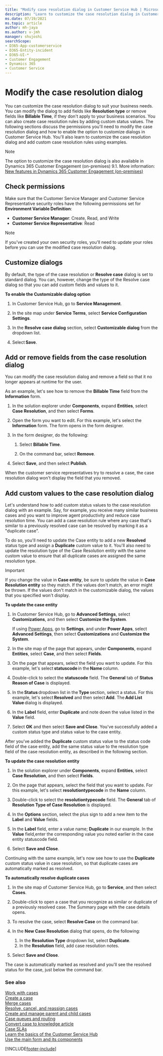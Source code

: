 ```yaml
---
title: "Modify case resolution dialog in Customer Service Hub | MicrosoftDocs"
description: "Learn to customize the case resolution dialog in Customer Service Hub to support varied business needs."
ms.date: 07/19/2021
ms.topic: article
author: mh-jaya
ms.author: v-jmh
manager: shujoshi
searchScope:
- D365-App-customerservice
- D365-Entity-incident
- D365-UI-*
- Customer Engagement
- Dynamics 365
- Customer Service
---
```


# Modify the case resolution dialog

You can customize the case resolution dialog to suit your business needs. You can modify the dialog to add fields like **Resolution type** or remove fields like **Billable Time**, if they don't apply to your business scenarios. You can also create case resolution rules by adding custom status values.
The following sections discuss the permissions you'll need to modify the case resolution dialog and how to enable the option to customize dialogs in Customer Service Hub. You'll also learn to customize the case resolution dialog and add custom case resolution rules using examples.

> [!Note]
> The option to customize the case resolution dialog is also available in Dynamics 365 Customer Engagement (on-premises) 9.1.
> More information: [New features in Dynamics 365 Customer Engagement (on-premises)](../customerengagement/on-premises/whats-new.md#configurable-case-resolution-page)

## Check permissions

Make sure that the Customer Service Manager and Customer Service Representative security roles have the following permissions set for **Environment Variable Definition**:

- **Customer Service Manager**: Create, Read, and Write
- **Customer Service Representative**: Read

> [!Note]
> If you've created your own security roles, you'll need to update your roles before you can use the modified case resolution dialog.

## Customize dialogs

By default, the type of the case resolution or **Resolve case** dialog is set to standard dialog. You can, however, change the type of the Resolve case dialog so that you can add custom fields and values to it.

**To enable the Customizable dialog option**

1. In Customer Service Hub, go to **Service Management**.

2. In the site map under **Service Terms**, select **Service Configuration Settings**.

3. In the **Resolve case dialog** section, select **Customizable dialog** from the dropdown list.

4. Select **Save**.

## Add or remove fields from the case resolution dialog

You can modify the case resolution dialog and remove a field so that it no longer appears at runtime for the user.

As an example, let's see how to remove the **Billable Time** field from the **Information** form.

1. In the solution explorer under **Components**, expand **Entities**, select **Case Resolution**, and then select **Forms**.

2. Open the form you want to edit. For this example, let's select the **Information** form.
    The form opens in the form designer.

3. In the form designer, do the following:
    1. Select **Billable Time**.

    2. On the command bar, select **Remove**.

4. Select **Save**, and then select **Publish**.

When the customer service representatives try to resolve a case, the case resolution dialog won't display the field that you removed.

## Add custom values to the case resolution dialog

Let's understand how to add custom status values to the case resolution dialog with an example. Say, for example, you receive many similar business cases and you want to improve agent productivity and reduce case resolution time. You can add a case resolution rule where any case that's similar to a previously resolved case can be resolved by marking it as a "duplicate case".

To do so, you'll need to update the Case entity to add a new **Resolved** status type and assign a **Duplicate** custom value to it. You'll also need to update the resolution type of the Case Resolution entity with the same custom value to ensure that all duplicate cases are assigned the same resolution type.
<!--
In our example, we'll add the custom status values in the following two locations:
- **Case entity** (**statuscode** field in our example)
- **Case Resolution entity** (**resolutiontypecode** field in our example)
-->
> [!Important]
> If you change the value in **Case entity**, be sure to update the value in **Case Resolution entity** so they match. If the values don't match, an error might be thrown. If the values don't match in the customizable dialog, the values that you specified won't display.

**To update the case entity**

1. In Customer Service Hub, go to **Advanced Settings**, select **Customizations**, and then select **Customize the System**.
   
   If using [Power Apps](https://make.powerapps.com/), go to **Settings**, and under **Power Apps**, select  **Advanced Settings**, then select **Customizations** and **Customize the System**.

2. In the site map of the page that appears, under **Components**, expand **Entities**, select **Case**, and then select **Fields**.

3. On the page that appears, select the field you want to update. For this example, let's select **statuscode** in the **Name** column.

4. Double-click to select the **statuscode** field. The **General** tab of **Status Reason of Case** is displayed.

5. In the **Status** dropdown list in the **Type** section, select a status. For this example, let's select **Resolved** and then select **Add**.
   The **Add List Value** dialog is displayed.

6. In the **Label** field, enter **Duplicate** and note down the value listed in the **Value** field.  

7. Select **OK** and then select **Save and Close**. You've successfully added a custom status type and status value to the case entity.  

After you've added the **Duplicate** custom status value to the status code field of the case entity, add the same status value to the resolution type field of the case resolution entity, as described in the following section.

**To update the case resolution entity**

1. In the solution explorer under **Components**, expand **Entities**, select **Case Resolution**, and then select **Fields**.

2. On the page that appears, select the field that you want to update. For this example, let's select **resolutiontypecode** in the **Name** column.

3. Double-click to select the **resolutiontypecode** field. The **General** tab of **Resolution Type of Case Resolution** is displayed.

4. In the **Options** section, select the plus sign to add a new item to the **Label** and **Value** fields.

5. In the **Label** field, enter a value name; **Duplicate** in our example. In the **Value** field,enter the corresponding value you noted earlier in the case entity statuscode field.

6. Select **Save and Close**.

Continuing with the same example, let's now see how to use the **Duplicate** custom status value in case resolution, so that duplicate cases are automatically marked as resolved.

**To automatically resolve duplicate cases**

1. In the site map of Customer Service Hub, go to **Service**, and then select **Cases**.

2. Double-click to open a case that you recognize as similar or duplicate of a previously resolved case. The Summary page with the case details opens.

3. To resolve the case, select **Resolve Case** on the command bar.

4. In the **New Case Resolution** dialog that opens, do the following:
   1. In the **Resolution Type** dropdown list, select **Duplicate**.
   2. In the **Resolution** field, add case resolution notes.

5. Select **Save and Close**.

The case is automatically marked as resolved and you'll see the resolved status for the case, just below the command bar.

### See also

[Work with cases](customer-service-hub-user-guide-create-a-case.md)  
[Create a case](customer-service-hub-user-guide-create-a-case.md)  
[Merge cases](customer-service-hub-user-guide-merge-cases.md)  
[Resolve, cancel, and reassign cases](customer-service-hub-user-guide-resolve-cancel-reassign-a-case.md)  
[Create and manage parent and child cases](customer-service-hub-user-guide-create-and-manage-parent-and-child-cases.md)  
[Case queues and routing](customer-service-hub-user-guide-case-queues-and-routing.md)  
[Convert case to knowledge article](customer-service-hub-user-guide-convert-case-to-knowledge-article.md)  
[Case SLAs](customer-service-hub-user-guide-case-sla.md)  
[Learn the basics of the Customer Service Hub](customer-service-hub-user-guide-basics.md)  
[Use the main form and its components](../customerengagement/on-premises/customize/use-main-form-and-components.md)  

[!INCLUDE[footer-include](../includes/footer-banner.md)]
